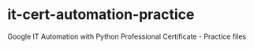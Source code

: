 # it-cert-automation-practice
Google IT Automation with Python Professional Certificate - Practice files 
